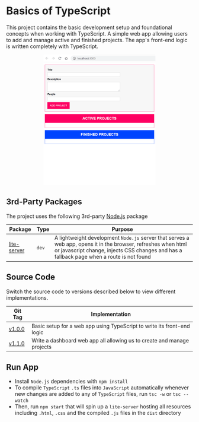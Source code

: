# Basics of TypeScript

This project contains the basic development setup and foundational concepts when working with TypeScript. A simple web app allowing users to add and manage active and finished projects. The app's front-end logic is written completely with TypeScript.

<p align="center">
  <img src="./docs/AppSnapshot.gif" width="60%"/>
</p>

## 3rd-Party Packages

The project uses the following 3rd-party [Node.js](https://nodejs.org/) package

| Package | Type | Purpose |
|---------|------|---------|
| [lite-server](https://www.npmjs.com/package/lite-server) | `dev` | A lightweight development `Node.js` server that serves a web app, opens it in the browser, refreshes when html or javascript change, injects CSS changes and has a fallback page when a route is not found |

## Source Code

Switch the source code to versions described below to view different implementations.

| Git Tag | Implementation |
|---------|----------------|
| [v1.0.0](https://github.com/TranXuanHoang/TypeScript/releases/tag/v1.0.0) | Basic setup for a web app using TypeScript to write its front-end logic |
| [v1.1.0](https://github.com/TranXuanHoang/TypeScript/releases/tag/v1.1.0) | Write a dashboard web app all allowing us to create and manage projects |

## Run App

* Install `Node.js` dependencies with `npm install`
* To compile `TypeScript` `.ts` files into `JavaScript` automatically whenever new changes are added to any of `TypeScript` files, run `tsc -w` or `tsc --watch`
* Then, run `npm start` that will spin up a `lite-server` hosting all resources including `.html`, `.css` and the compiled `.js` files in the `dist` directory
